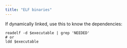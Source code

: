 ```yaml
---
title: "ELF binaries"
---
```


If dynamically linked, use this to know the dependencies:
```shell
readelf -d $executable | grep 'NEEDED'
# or
ldd $executable
```

